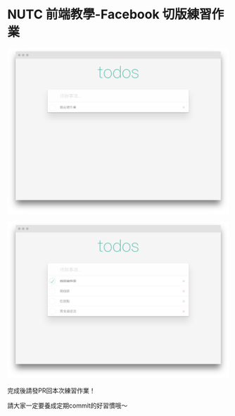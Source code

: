 # NUTC 前端教學-Facebook 切版練習作業

![](./assets/screenshot-todolist-1.png)

![](./assets/screenshot-todolist-2.png)

完成後請發PR回本次練習作業！

請大家一定要養成定期commit的好習慣哦～